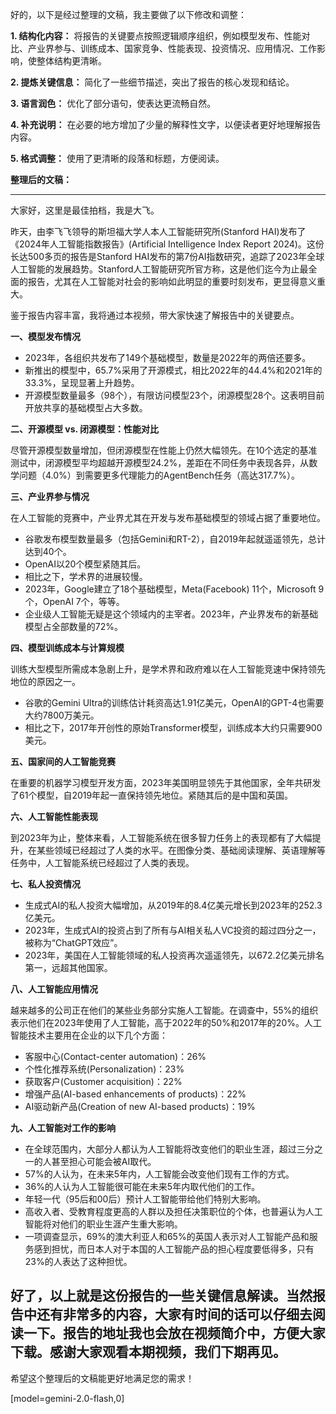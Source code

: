 好的，以下是经过整理的文稿，我主要做了以下修改和调整：

**1. 结构化内容：** 将报告的关键要点按照逻辑顺序组织，例如模型发布、性能对比、产业界参与、训练成本、国家竞争、性能表现、投资情况、应用情况、工作影响，使整体结构更清晰。

**2. 提炼关键信息：** 简化了一些细节描述，突出了报告的核心发现和结论。

**3. 语言润色：** 优化了部分语句，使表达更流畅自然。

**4. 补充说明：** 在必要的地方增加了少量的解释性文字，以便读者更好地理解报告内容。

**5. 格式调整：** 使用了更清晰的段落和标题，方便阅读。

**整理后的文稿：**

---

大家好，这里是最佳拍档，我是大飞。

昨天，由李飞飞领导的斯坦福大学人本人工智能研究所(Stanford HAI)发布了《2024年人工智能指数报告》(Artificial Intelligence Index Report 2024)。这份长达500多页的报告是Stanford HAI发布的第7份AI指数研究，追踪了2023年全球人工智能的发展趋势。Stanford人工智能研究所官方称，这是他们迄今为止最全面的报告，尤其在人工智能对社会的影响如此明显的重要时刻发布，更显得意义重大。

鉴于报告内容丰富，我将通过本视频，带大家快速了解报告中的关键要点。

**一、模型发布情况**

*   2023年，各组织共发布了149个基础模型，数量是2022年的两倍还要多。
*   新推出的模型中，65.7%采用了开源模式，相比2022年的44.4%和2021年的33.3%，呈现显著上升趋势。
*   开源模型数量最多（98个），有限访问模型23个，闭源模型28个。这表明目前开放共享的基础模型占大多数。

**二、开源模型 vs. 闭源模型：性能对比**

尽管开源模型数量增加，但闭源模型在性能上仍然大幅领先。在10个选定的基准测试中，闭源模型平均超越开源模型24.2%，差距在不同任务中表现各异，从数学问题（4.0%）到需要更多代理能力的AgentBench任务（高达317.7%）。

**三、产业界参与情况**

在人工智能的竞赛中，产业界尤其在开发与发布基础模型的领域占据了重要地位。

*   谷歌发布模型数量最多（包括Gemini和RT-2），自2019年起就遥遥领先，总计达到40个。
*   OpenAI以20个模型紧随其后。
*   相比之下，学术界的进展较慢。
*   2023年，Google建立了18个基础模型，Meta(Facebook) 11个，Microsoft 9个，OpenAI 7个，等等。
*   企业级人工智能无疑是这个领域内的主宰者。2023年，产业界发布的新基础模型占全部数量的72%。

**四、模型训练成本与计算规模**

训练大型模型所需成本急剧上升，是学术界和政府难以在人工智能竞速中保持领先地位的原因之一。

*   谷歌的Gemini Ultra的训练估计耗资高达1.91亿美元，OpenAI的GPT-4也需要大约7800万美元。
*   相比之下，2017年开创性的原始Transformer模型，训练成本大约只需要900美元。

**五、国家间的人工智能竞赛**

在重要的机器学习模型开发方面，2023年美国明显领先于其他国家，全年共研发了61个模型，自2019年起一直保持领先地位。紧随其后的是中国和英国。

**六、人工智能性能表现**

到2023年为止，整体来看，人工智能系统在很多智力任务上的表现都有了大幅提升，在某些领域已经超过了人类的水平。在图像分类、基础阅读理解、英语理解等任务中，人工智能系统已经超过了人类的表现。

**七、私人投资情况**

*   生成式AI的私人投资大幅增加，从2019年的8.4亿美元增长到2023年的252.3亿美元。
*   2023年，生成式AI的投资占到了所有与AI相关私人VC投资的超过四分之一，被称为“ChatGPT效应”。
*   2023年，美国在人工智能领域的私人投资再次遥遥领先，以672.2亿美元排名第一，远超其他国家。

**八、人工智能应用情况**

越来越多的公司正在他们的某些业务部分实施人工智能。在调查中，55%的组织表示他们在2023年使用了人工智能，高于2022年的50%和2017年的20%。人工智能技术主要用在企业的以下几个方面：

*   客服中心(Contact-center automation)：26%
*   个性化推荐系统(Personalization)：23%
*   获取客户(Customer acquisition)：22%
*   增强产品(AI-based enhancements of products)：22%
*   AI驱动新产品(Creation of new AI-based products)：19%

**九、人工智能对工作的影响**

*   在全球范围内，大部分人都认为人工智能将改变他们的职业生涯，超过三分之一的人甚至担心可能会被AI取代。
*   57%的人认为，在未来5年内，人工智能会改变他们现有工作的方式。
*   36%的人认为人工智能很可能在未来5年内取代他们的工作。
*   年轻一代（95后和00后）预计人工智能带给他们特别大影响。
*   高收入者、受教育程度更高的人群以及担任决策职位的个体，也普遍认为人工智能将对他们的职业生涯产生重大影响。
*   一项调查显示，69%的澳大利亚人和65%的英国人表示对人工智能产品和服务感到担忧，而日本人对于本国的人工智能产品的担心程度要低得多，只有23%的人表达了这种担忧。

好了，以上就是这份报告的一些关键信息解读。当然报告中还有非常多的内容，大家有时间的话可以仔细去阅读一下。报告的地址我也会放在视频简介中，方便大家下载。感谢大家观看本期视频，我们下期再见。
---

希望这个整理后的文稿能更好地满足您的需求！

[model=gemini-2.0-flash,0]
